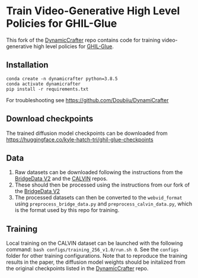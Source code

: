 # Train Video-Generative High Level Policies for GHIL-Glue

This fork of the [DynamicCrafter](https://github.com/Doubiiu/DynamiCrafter) repo contains code for training video-generative high level policies for [GHIL-Glue](https://github.com/kyle-hatch-tri/ghil-glue.git).



## Installation
```
conda create -n dynamicrafter python=3.8.5
conda activate dynamicrafter
pip install -r requirements.txt
```
For troubleshooting see https://github.com/Doubiiu/DynamiCrafter


## Download checkpoints

The trained diffusion model checkpoints can be downloaded from https://huggingface.co/kyle-hatch-tri/ghil-glue-checkpoints


## Data

1. Raw datasets can be downloaded following the instructions from the [BridgeData V2](https://github.com/rail-berkeley/bridge_data_v2) and the [CALVIN](https://github.com/mees/calvin) repos. 
2. These should then be processed using the instructions from our fork of the [BridgeData V2](repo)
3. The processed datasets can then be converted to the `webvid_format` using `preprocess_bridge_data.py` and `preprocess_calvin_data.py`, which is the format used by this repo for training.

## Training

Local training on the CALVIN dataset can be launched with the following command: `bash configs/training_256_v1.0/run.sh 0`. See the `configs` folder  for other training configurations.
Note that to reproduce the training results in the paper, the diffusion model weights should be initalized from the original checkpoints listed in the [DynamicCrafter](https://github.com/Doubiiu/DynamiCrafter) repo.